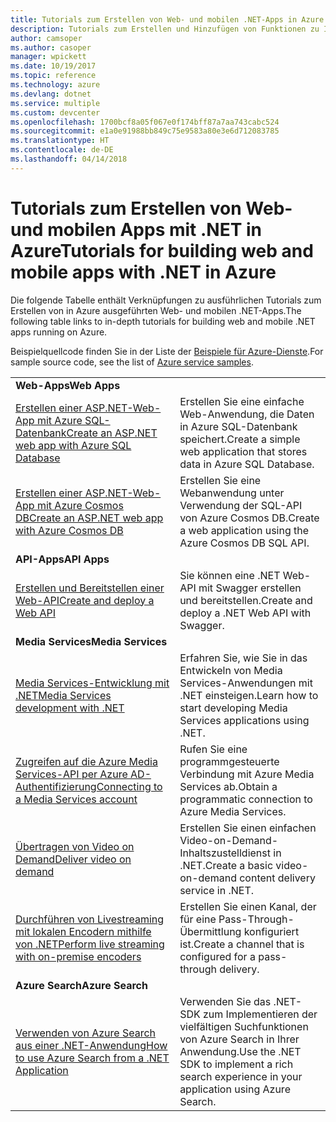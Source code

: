 ```yaml
---
title: Tutorials zum Erstellen von Web- und mobilen .NET-Apps in Azure
description: Tutorials zum Erstellen und Hinzufügen von Funktionen zu Ihren Web- und mobilen .NET-Apps, die Azure-Dienste nutzen.
author: camsoper
ms.author: casoper
manager: wpickett
ms.date: 10/19/2017
ms.topic: reference
ms.technology: azure
ms.devlang: dotnet
ms.service: multiple
ms.custom: devcenter
ms.openlocfilehash: 1700bcf8a05f067e0f174bff87a7aa743cabc524
ms.sourcegitcommit: e1a0e91988bb849c75e9583a80e3e6d712083785
ms.translationtype: HT
ms.contentlocale: de-DE
ms.lasthandoff: 04/14/2018
---
```

# <a name="tutorials-for-building-web-and-mobile-apps-with-net-in-azure"></a><span data-ttu-id="83a78-103">Tutorials zum Erstellen von Web- und mobilen Apps mit .NET in Azure</span><span class="sxs-lookup"><span data-stu-id="83a78-103">Tutorials for building web and mobile apps with .NET in Azure</span></span>

<span data-ttu-id="83a78-104">Die folgende Tabelle enthält Verknüpfungen zu ausführlichen Tutorials zum Erstellen von in Azure ausgeführten Web- und mobilen .NET-Apps.</span><span class="sxs-lookup"><span data-stu-id="83a78-104">The following table links to in-depth tutorials for building web and mobile .NET apps running on Azure.</span></span>

<span data-ttu-id="83a78-105">Beispielquellcode finden Sie in der Liste der [Beispiele für Azure-Dienste](https://azure.microsoft.com/resources/samples/?platform=dotnet).</span><span class="sxs-lookup"><span data-stu-id="83a78-105">For sample source code, see the list of [Azure service samples](https://azure.microsoft.com/resources/samples/?platform=dotnet).</span></span>

| | |
|---|---|
| <span data-ttu-id="83a78-106">**Web-Apps**</span><span class="sxs-lookup"><span data-stu-id="83a78-106">**Web Apps**</span></span>||
| <span data-ttu-id="83a78-107">[Erstellen einer ASP.NET-Web-App mit Azure SQL-Datenbank][1]</span><span class="sxs-lookup"><span data-stu-id="83a78-107">[Create an ASP.NET web app with Azure SQL Database][1]</span></span> | <span data-ttu-id="83a78-108">Erstellen Sie eine einfache Web-Anwendung, die Daten in Azure SQL-Datenbank speichert.</span><span class="sxs-lookup"><span data-stu-id="83a78-108">Create a simple web application that stores data in Azure SQL Database.</span></span> | 
| <span data-ttu-id="83a78-109">[Erstellen einer ASP.NET-Web-App mit Azure Cosmos DB][2]</span><span class="sxs-lookup"><span data-stu-id="83a78-109">[Create an ASP.NET web app with Azure Cosmos DB][2]</span></span> | <span data-ttu-id="83a78-110">Erstellen Sie eine Webanwendung unter Verwendung der SQL-API von Azure Cosmos DB.</span><span class="sxs-lookup"><span data-stu-id="83a78-110">Create a web application using the Azure Cosmos DB SQL API.</span></span> | 
| <span data-ttu-id="83a78-111">**API-Apps**</span><span class="sxs-lookup"><span data-stu-id="83a78-111">**API Apps**</span></span>||
| <span data-ttu-id="83a78-112">[Erstellen und Bereitstellen einer Web-API][3]</span><span class="sxs-lookup"><span data-stu-id="83a78-112">[Create and deploy a Web API][3]</span></span> | <span data-ttu-id="83a78-113">Sie können eine .NET Web-API mit Swagger erstellen und bereitstellen.</span><span class="sxs-lookup"><span data-stu-id="83a78-113">Create and deploy a .NET Web API with Swagger.</span></span> | 
| <span data-ttu-id="83a78-114">**Media Services**</span><span class="sxs-lookup"><span data-stu-id="83a78-114">**Media Services**</span></span> | |
| <span data-ttu-id="83a78-115">[Media Services-Entwicklung mit .NET][6]</span><span class="sxs-lookup"><span data-stu-id="83a78-115">[Media Services development with .NET][6]</span></span> | <span data-ttu-id="83a78-116">Erfahren Sie, wie Sie in das Entwickeln von Media Services-Anwendungen mit .NET einsteigen.</span><span class="sxs-lookup"><span data-stu-id="83a78-116">Learn how to start developing Media Services applications using .NET.</span></span> |
| <span data-ttu-id="83a78-117">[Zugreifen auf die Azure Media Services-API per Azure AD-Authentifizierung][7]</span><span class="sxs-lookup"><span data-stu-id="83a78-117">[Connecting to a Media Services account][7]</span></span> | <span data-ttu-id="83a78-118">Rufen Sie eine programmgesteuerte Verbindung mit Azure Media Services ab.</span><span class="sxs-lookup"><span data-stu-id="83a78-118">Obtain a programmatic connection to  Azure Media Services.</span></span> |
| <span data-ttu-id="83a78-119">[Übertragen von Video on Demand][4]</span><span class="sxs-lookup"><span data-stu-id="83a78-119">[Deliver video on demand][4]</span></span> | <span data-ttu-id="83a78-120">Erstellen Sie einen einfachen Video-on-Demand-Inhaltszustelldienst in .NET.</span><span class="sxs-lookup"><span data-stu-id="83a78-120">Create a basic video-on-demand content delivery service in .NET.</span></span> | 
| <span data-ttu-id="83a78-121">[Durchführen von Livestreaming mit lokalen Encodern mithilfe von .NET][8]</span><span class="sxs-lookup"><span data-stu-id="83a78-121">[Perform live streaming with on-premise encoders ][8]</span></span> | <span data-ttu-id="83a78-122">Erstellen Sie einen Kanal, der für eine Pass-Through-Übermittlung konfiguriert ist.</span><span class="sxs-lookup"><span data-stu-id="83a78-122">Create a channel that is configured for a pass-through delivery.</span></span> |
| <span data-ttu-id="83a78-123">**Azure Search**</span><span class="sxs-lookup"><span data-stu-id="83a78-123">**Azure Search**</span></span>||
| <span data-ttu-id="83a78-124">[Verwenden von Azure Search aus einer .NET-Anwendung][5]</span><span class="sxs-lookup"><span data-stu-id="83a78-124">[How to use Azure Search from a .NET Application][5]</span></span> | <span data-ttu-id="83a78-125">Verwenden Sie das .NET-SDK zum Implementieren der vielfältigen Suchfunktionen von Azure Search in Ihrer Anwendung.</span><span class="sxs-lookup"><span data-stu-id="83a78-125">Use the .NET SDK to implement a rich search experience in your application using Azure Search.</span></span> | 



[1]: /azure/app-service-web/app-service-web-tutorial-dotnet-sqldatabase
[2]: /azure/cosmos-db/sql-api-dotnet-application
[3]: /azure/app-service-api/app-service-api-dotnet-get-started
[4]: /azure/media-services/media-services-dotnet-get-started
[5]: /azure/search/search-howto-dotnet-sdk
[6]: /azure/media-services/media-services-dotnet-how-to-use
[7]: /azure/media-services/media-services-dotnet-connect-programmatically
[8]: /azure/media-services/media-services-dotnet-live-encode-with-onpremises-encoders
